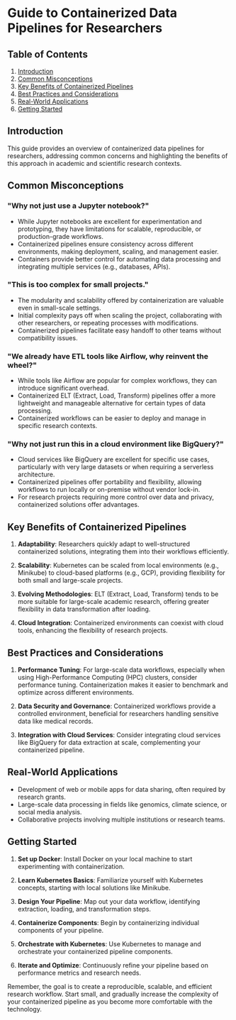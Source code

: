 # Guide to Containerized Data Pipelines for Researchers

## Table of Contents
1. [Introduction](#introduction)
2. [Common Misconceptions](#common-misconceptions)
3. [Key Benefits of Containerized Pipelines](#key-benefits-of-containerized-pipelines)
4. [Best Practices and Considerations](#best-practices-and-considerations)
5. [Real-World Applications](#real-world-applications)
6. [Getting Started](#getting-started)

## Introduction

This guide provides an overview of containerized data pipelines for researchers, addressing common concerns and highlighting the benefits of this approach in academic and scientific research contexts.

## Common Misconceptions

### "Why not just use a Jupyter notebook?"
- While Jupyter notebooks are excellent for experimentation and prototyping, they have limitations for scalable, reproducible, or production-grade workflows.
- Containerized pipelines ensure consistency across different environments, making deployment, scaling, and management easier.
- Containers provide better control for automating data processing and integrating multiple services (e.g., databases, APIs).

### "This is too complex for small projects."
- The modularity and scalability offered by containerization are valuable even in small-scale settings.
- Initial complexity pays off when scaling the project, collaborating with other researchers, or repeating processes with modifications.
- Containerized pipelines facilitate easy handoff to other teams without compatibility issues.

### "We already have ETL tools like Airflow, why reinvent the wheel?"
- While tools like Airflow are popular for complex workflows, they can introduce significant overhead.
- Containerized ELT (Extract, Load, Transform) pipelines offer a more lightweight and manageable alternative for certain types of data processing.
- Containerized workflows can be easier to deploy and manage in specific research contexts.

### "Why not just run this in a cloud environment like BigQuery?"
- Cloud services like BigQuery are excellent for specific use cases, particularly with very large datasets or when requiring a serverless architecture.
- Containerized pipelines offer portability and flexibility, allowing workflows to run locally or on-premise without vendor lock-in.
- For research projects requiring more control over data and privacy, containerized solutions offer advantages.

## Key Benefits of Containerized Pipelines

1. **Adaptability**: Researchers quickly adapt to well-structured containerized solutions, integrating them into their workflows efficiently.

2. **Scalability**: Kubernetes can be scaled from local environments (e.g., Minikube) to cloud-based platforms (e.g., GCP), providing flexibility for both small and large-scale projects.

3. **Evolving Methodologies**: ELT (Extract, Load, Transform) tends to be more suitable for large-scale academic research, offering greater flexibility in data transformation after loading.

4. **Cloud Integration**: Containerized environments can coexist with cloud tools, enhancing the flexibility of research projects.

## Best Practices and Considerations

1. **Performance Tuning**: For large-scale data workflows, especially when using High-Performance Computing (HPC) clusters, consider performance tuning. Containerization makes it easier to benchmark and optimize across different environments.

2. **Data Security and Governance**: Containerized workflows provide a controlled environment, beneficial for researchers handling sensitive data like medical records.

3. **Integration with Cloud Services**: Consider integrating cloud services like BigQuery for data extraction at scale, complementing your containerized pipeline.

## Real-World Applications

- Development of web or mobile apps for data sharing, often required by research grants.
- Large-scale data processing in fields like genomics, climate science, or social media analysis.
- Collaborative projects involving multiple institutions or research teams.

## Getting Started

1. **Set up Docker**: Install Docker on your local machine to start experimenting with containerization.

2. **Learn Kubernetes Basics**: Familiarize yourself with Kubernetes concepts, starting with local solutions like Minikube.

3. **Design Your Pipeline**: Map out your data workflow, identifying extraction, loading, and transformation steps.

4. **Containerize Components**: Begin by containerizing individual components of your pipeline.

5. **Orchestrate with Kubernetes**: Use Kubernetes to manage and orchestrate your containerized pipeline components.

6. **Iterate and Optimize**: Continuously refine your pipeline based on performance metrics and research needs.

Remember, the goal is to create a reproducible, scalable, and efficient research workflow. Start small, and gradually increase the complexity of your containerized pipeline as you become more comfortable with the technology.
